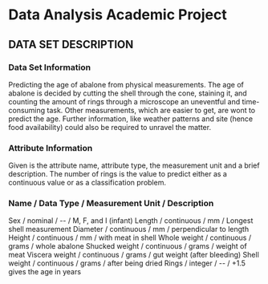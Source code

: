 # Data Analysis Academic Project

## DATA SET DESCRIPTION

### Data Set Information
Predicting the age of abalone from physical measurements. The age of abalone is decided by
cutting the shell through the cone, staining it, and counting the amount of rings through a
microscope an uneventful and time-consuming task. Other measurements, which are easier to
get, are wont to predict the age. Further information, like weather patterns and site (hence
food availability) could also be required to unravel the matter.

### Attribute Information
Given is the attribute name, attribute type, the measurement unit and a brief description. The
number of rings is the value to predict either as a continuous value or as a classification
problem.

### Name / Data Type / Measurement Unit / Description
Sex / nominal / -- / M, F, and I (infant)
Length / continuous / mm / Longest shell measurement
Diameter / continuous / mm / perpendicular to length
Height / continuous / mm / with meat in shell
Whole weight / continuous / grams / whole abalone
Shucked weight / continuous / grams / weight of meat
Viscera weight / continuous / grams / gut weight (after bleeding)
Shell weight / continuous / grams / after being dried
Rings / integer / -- / +1.5 gives the age in years
